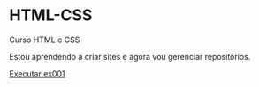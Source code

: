 # HTML-CSS
 Curso HTML e CSS

Estou aprendendo a criar sites e agora vou gerenciar repositórios. 


<a href= "https://rodrigocmdev.github.io/Estudos/ex0001/index.htmlhttps://rodrigocmdev.github.io/Estudos/ex0001/index.html">Executar ex001</a>